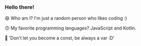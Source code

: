 ### Hello there!  

<!--
**Myself-Fox/Myself-Fox** 
is a ✨ _special_ ✨ repository 
because its `README.md` (this file) 
appears on your GitHub profile.

Here are some ideas to get you started:

- 🔭 I’m currently working on ...
- 🌱 I’m currently learning ...
- 👯 I’m looking to collaborate on ...
- 🤔 I’m looking for help with ...
- 💬 Ask me about ...
- 📫 How to reach me: ...
- 😄 Pronouns: ...
- ⚡ Fun fact: ...
-->

😄 Who am I? 
I'm just a random person who likes coding :)

🙃 My favorite programming languages? 
JavaScript and Kotlin.

🌌 'Don't let you become a const, be always a var :D' 
